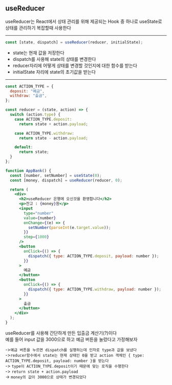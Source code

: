 ## useReducer

useReducer는 React에서 상태 관리를 위해 제공되는 Hook 중 하나로 useState로 상태를 관리하기 복잡할때 사용한다

<hr>

```jsx
const [state, dispatch] = useReducer(reducer, initialState);
```

- state는 현재 값을 저장한다
- dispatch를 사용해 state의 상태를 변경한다
- reducer자리에 어떻게 상태를 변경할 것인지에 대한 함수를 받는다
- initialState 자리에 state의 초기값을 받는다

<hr>

```jsx
const ACTION_TYPE = {
  deposit: "예금",
  withdraw: "출금",
};

const reducer = (state, action) => {
  switch (action.type) {
    case ACTION_TYPE.deposit:
      return state + action.payload;

    case ACTION_TYPE.withdraw:
      return state - action.payload;

    default:
      return state;
  }
};

function AppBank() {
  const [number, setNumber] = useState(0);
  const [money, dispatch] = useReducer(reducer, 0);

  return (
    <div>
      <h2>useReducer 은행에 오신것을 환영합니다</h2>
      <p>잔고 : {money}원</p>
      <input
        type="number"
        value={number}
        onChange={(e) => {
          setNumber(parseInt(e.target.value));
        }}
        step={1000}
      />
      <button
        onClick={() => {
          dispatch({ type: ACTION_TYPE.deposit, payload: number });
        }}
      >
        예금
      </button>
      <button
        onClick={() => {
          dispatch({ type: ACTION_TYPE.withdraw, payload: number });
        }}
      >
        출금
      </button>
    </div>
  );
}
```

useReducer를 사용해 간단하게 만든 입출금 계산기(?)이다
<br>
예를 들어 input 값을 3000으로 하고 예금 버튼을 눌렀다고 가정해보자
<br>

->`예금 버튼을 누르면 dispatch를 실행하는데 인자로 type과 값을 보냈다`
<br>
->`reducer함수에서 state는 현재 상태인 0을 받고 action 객체인 { type: ACTION_TYPE.deposit, payload: number }을 받는다`
<br>
-> `type이 ACTION_TYPE.deposit이기 때문에 맞는 로직을 수행한다`
<br>
-> `return state + action.payload`
<br>
-> `money의 값이 3000으로 상태가 변경되었다`
